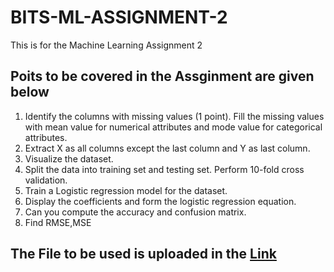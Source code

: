 # BITS-ML-ASSIGNMENT-2
This is for the Machine Learning Assignment 2
## Poits to be covered in the Assginment are given below

<ol>
 <li>Identify the columns with missing values (1 point). Fill the missing values with mean value for numerical attributes and mode value for categorical attributes. </li>

<li>Extract X as all columns except the last column and Y as last column. </li>

<li>Visualize the dataset. </li>

<li>Split the data into training set and testing set. Perform 10-fold cross validation. </li>

<li>Train a Logistic regression model for the dataset.</li>

<li>Display the coefficients and form the logistic regression equation. </li>

<li>Can you compute the accuracy and confusion matrix. </li>

<li>Find RMSE,MSE</li>
  
</ol>

## The File to be used is uploaded in the <a href="https://raw.githubusercontent.com/ravikanthranjith/BITS-ML-ASSIGNMENT-2/main/diamonds.csv" >Link</a>
